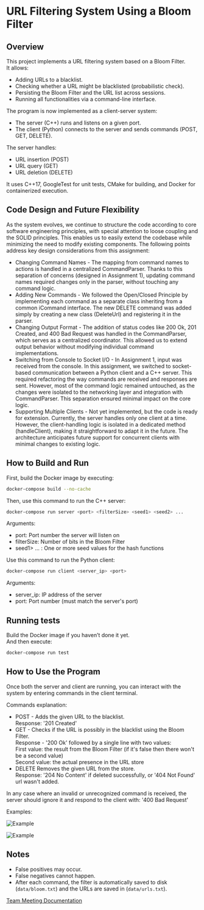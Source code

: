 # URL Filtering System Using a Bloom Filter

## Overview
This project implements a URL filtering system based on a Bloom Filter.  
It allows:
- Adding URLs to a blacklist.
- Checking whether a URL might be blacklisted (probabilistic check).
- Persisting the Bloom Filter and the URL list across sessions.
- Running all functionalities via a command-line interface.

The program is now implemented as a client-server system:
- The server (C++) runs and listens on a given port.
- The client (Python) connects to the server and sends commands (POST, GET, DELETE).

The server handles:
- URL insertion (POST)
- URL query (GET)
- URL deletion (DELETE)

It uses C++17, GoogleTest for unit tests, CMake for building, and Docker for containerized execution.

## Code Design and Future Flexibility
As the system evolves, we continue to structure the code according to core software engineering principles, with special attention to loose coupling and the SOLID principles. This enables us to easily extend the codebase while minimizing the need to modify existing components. The following points address key design considerations from this assignment:
- Changing Command Names - The mapping from command names to actions is handled in a centralized CommandParser. Thanks to this separation of concerns (designed in Assignment 1), updating command names required changes only in the parser, without touching any command logic.
- Adding New Commands - We followed the Open/Closed Principle by implementing each command as a separate class inheriting from a common iCommand interface. The new DELETE command was added simply by creating a new class (DeleteUrl) and registering it in the parser.
- Changing Output Format - The addition of status codes like 200 Ok, 201 Created, and 400 Bad Request was handled in the CommandParser, which serves as a centralized coordinator. This allowed us to extend output behavior without modifying individual command implementations.
- Switching from Console to Socket I/O - In Assignment 1, input was received from the console. In this assignment, we switched to socket-based communication between a Python client and a C++ server. This required refactoring the way commands are received and responses are sent. However, most of the command logic remained untouched, as the changes were isolated to the networking layer and integration with CommandParser. This separation ensured minimal impact on the core logic.
- Supporting Multiple Clients - Not yet implemented, but the code is ready for extension.
Currently, the server handles only one client at a time. However, the client-handling logic is isolated in a dedicated method (handleClient), making it straightforward to adapt it in the future. The architecture anticipates future support for concurrent clients with minimal changes to existing logic.

## How to Build and Run
First, build the Docker image by executing:

```bash
docker-compose build --no-cache
```

Then, use this command to run the C++ server:

```bash
docker-compose run server <port> <filterSize> <seed1> <seed2> ...
```
Arguments:
- port: Port number the server will listen on
- filterSize: Number of bits in the Bloom Filter
- seed1> <seed2> ... : One or more seed values for the hash functions

Use this command to run the Python client:

```bash
docker-compose run client <server_ip> <port>
```
Arguments:
- server_ip: IP address of the server
- port: Port number (must match the server's port)


## Running tests
Build the Docker image if you haven’t done it yet.  
And then execute:

```bash
docker-compose run test
```

## How to Use the Program

Once both the server and client are running, you can interact with the system by entering commands in the client terminal.

Commands explanation:
- POST <url> - Adds the given URL to the blacklist.<br>
Response: '201 Created'
- GET <url> - Checks if the URL is possibly in the blacklist using the Bloom Filter.<br>
Response - '200 Ok' followed by a single line with two values:<br>
First value: the result from the Bloom Filter (if it's false then there won't be a second value)<br>
Second value: the actual presence in the URL store
- DELETE <url>
Removes the given URL from the store.<br>
Response: '204 No Content' if deleted successfully, or '404 Not Found' url wasn't added.

In any case where an invalid or unrecognized command is received, the server should ignore it and respond to the client with:
'400 Bad Request'

Examples:

![Example](https://github.com/user-attachments/assets/186a82c6-6f1b-4342-98b1-6b8560f0b9f0)

![Example](https://github.com/user-attachments/assets/0d1bc468-4c7f-4d30-94d5-75e172af955f)

## Notes
- False positives may occur.
- False negatives cannot happen.
- After each command, the filter is automatically saved to disk (`data/bloom.txt`) and the URLs are saved in (`data/urls.txt`).

[Team Meeting Documentation](https://docs.google.com/document/d/13VuUzQ-KDu7Q3zzVhvA42WCy0XEnrzZqYtl7023NFDo/edit?tab=t.0)
